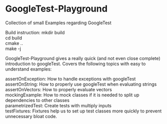 # GoogleTest-Playground
Collection of small Examples regarding GoogleTest

Build instruction: 
mkdir build    
cd build    
cmake ..    
make -j    

GoogleTest-Playground gives a really quick (and not even close complete) introduction to googleTest. 
Covers the following topics with easy to understand examples:

assertOnException: How to handle exceptions with googleTest    
assertOnString: How to properly use googleTest when evaluating strings    
assertOnVectors: How to properly evaluate vectors    
mockingExample: How to mock classes if it is needed to split up dependencies to other classes   
parametrizedTest: Create tests with multiply inputs   
testFixtures: Fixtures help us to set up test classes more quickly to prevent unnecessary bloat code.   
